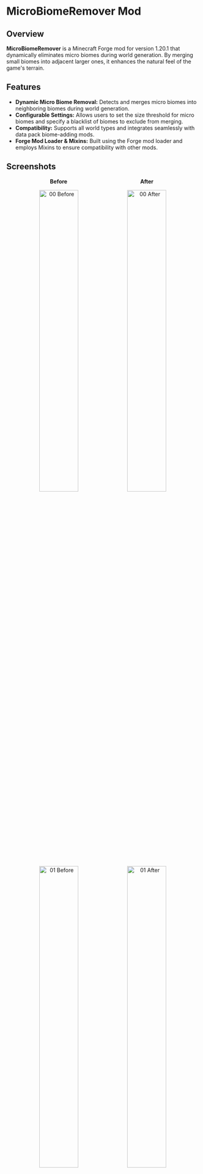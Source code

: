 # MicroBiomeRemover Mod

## Overview

**MicroBiomeRemover** is a Minecraft Forge mod for version 1.20.1 that dynamically eliminates micro biomes during world generation. By merging small biomes into adjacent larger ones, it enhances the natural feel of the game's terrain.

## Features

- **Dynamic Micro Biome Removal:** Detects and merges micro biomes into neighboring biomes during world generation.
- **Configurable Settings:** Allows users to set the size threshold for micro biomes and specify a blacklist of biomes to exclude from merging.
- **Compatibility:** Supports all world types and integrates seamlessly with data pack biome-adding mods.
- **Forge Mod Loader & Mixins:** Built using the Forge mod loader and employs Mixins to ensure compatibility with other mods.

## Screenshots
<p align="center">
  <strong style="display: inline-block; width: 45%;">Before</strong>
  <strong style="display: inline-block; width: 45%;">After</strong>
</p>
<p align="center">
  <img src="./images/00-before.png" width="45%" alt="00 Before">
  <img src="./images/00-after.png" width="45%" alt="00 After">
</p>

<p align="center">
  <img src="./images/01-before.png" width="45%" alt="01 Before">
  <img src="./images/01-after.png" width="45%" alt="01 After">
</p>
<p align="center">
  <img src="./images/02-before.png" width="45%" alt="02 Before">
  <img src="./images/02-after.png" width="45%" alt="02 After">
</p>
<p align="center">
  <img src="./images/03-before.png" width="45%" alt="02 Before">
  <img src="./images/03-after.png" width="45%" alt="02 After">
</p>

## License

This project is licensed under the [MIT License](LICENSE). You are free to use, modify, and distribute this software in accordance with the license terms.